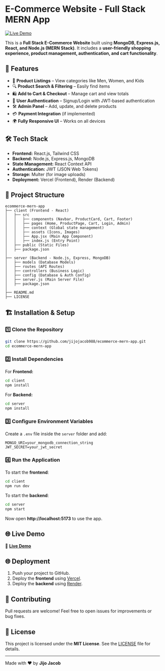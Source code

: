 # **E-Commerce Website - Full Stack MERN App**

[![Live Demo](https://img.shields.io/badge/Live-Demo-brightgreen)](https://trendify-e-commerce.web.app/)

This is a **Full Stack E-Commerce Website** built using **MongoDB, Express.js, React, and Node.js (MERN Stack)**. It includes a **user-friendly shopping experience, product management, authentication, and cart functionality**.

## 🚀 **Features**
- 🛒 **Product Listings** – View categories like Men, Women, and Kids
- 🔍 **Product Search & Filtering** – Easily find items
- 🛍 **Add to Cart & Checkout** – Manage cart and view totals
- 🔐 **User Authentication** – Signup/Login with JWT-based authentication
- 🛠 **Admin Panel** – Add, update, and delete products
- 💳 **Payment Integration** (if implemented)
- 🌍 **Fully Responsive UI** – Works on all devices

## 🛠️ **Tech Stack**
- **Frontend:** React.js, Tailwind CSS
- **Backend:** Node.js, Express.js, MongoDB
- **State Management:** React Context API
- **Authentication:** JWT (JSON Web Tokens)
- **Storage:** Multer (for image uploads)
- **Deployment:** Vercel (Frontend), Render (Backend)

## 📂 **Project Structure**
```
ecommerce-mern-app
├── client (Frontend - React)
│   ├── src
│   │   ├── components (Navbar, ProductCard, Cart, Footer)
│   │   ├── pages (Home, ProductPage, Cart, Login, Admin)
│   │   ├── context (Global state management)
│   │   ├── assets (Icons, Images)
│   │   ├── App.jsx (Main App Component)
│   │   ├── index.js (Entry Point)
│   ├── public (Static Files)
│   ├── package.json
│
├── server (Backend - Node.js, Express, MongoDB)
│   ├── models (Database Models)
│   ├── routes (API Routes)
│   ├── controllers (Business Logic)
│   ├── config (Database & Auth Config)
│   ├── server.js (Main Server File)
│   ├── package.json
│
├── README.md
├── LICENSE
```

## 🏗️ **Installation & Setup**
### 1️⃣ **Clone the Repository**
```sh
git clone https://github.com/jijojacob988/ecommerce-mern-app.git
cd ecommerce-mern-app
```
### 2️⃣ **Install Dependencies**
For **Frontend:**
```sh
cd client
npm install
```
For **Backend:**
```sh
cd server
npm install
```
### 3️⃣ **Configure Environment Variables**
Create a `.env` file inside the `server` folder and add:
```env
MONGO_URI=your_mongodb_connection_string
JWT_SECRET=your_jwt_secret
```

### 4️⃣ **Run the Application**
To start the **frontend**:
```sh
cd client
npm run dev
```
To start the **backend**:
```sh
cd server
npm start
```
Now open **http://localhost:5173** to use the app.

## 🌐 **Live Demo**
🔗 **[Live Demo](https://trendify-e-commerce.web.app/)**

## 🌐 **Deployment**
1. Push your project to GitHub.
2. Deploy the **frontend** using [Vercel](https://vercel.com/).
3. Deploy the **backend** using [Render](https://render.com/).

## 🤝 **Contributing**
Pull requests are welcome! Feel free to open issues for improvements or bug fixes.

## 📜 **License**
This project is licensed under the **MIT License**. See the [LICENSE](LICENSE) file for details.

---

Made with ❤️ by **Jijo Jacob**
